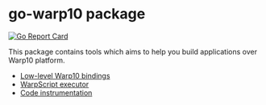 # go-warp10 package

[![Go Report Card](https://goreportcard.com/badge/github.com/miton18/go-warp10)](https://goreportcard.com/report/github.com/miton18/go-warp10)

This package contains tools which aims to help you build applications over Warp10 platform.

- [Low-level Warp10 bindings](./base/WARP10.md)
- [WarpScript executor](./query/QUERY.md)
- [Code instrumentation](./instrumentation/INSTRUMENTATION.md)
